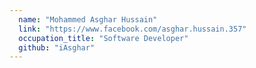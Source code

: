 ```yaml
---
  name: "Mohammed Asghar Hussain"
  link: "https://www.facebook.com/asghar.hussain.357"
  occupation_title: "Software Developer"
  github: "iAsghar"
---
```


